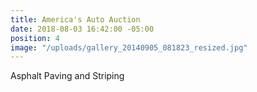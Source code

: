 ```yaml
---
title: America's Auto Auction
date: 2018-08-03 16:42:00 -05:00
position: 4
image: "/uploads/gallery_20140905_081823_resized.jpg"
---
```


Asphalt Paving and Striping
